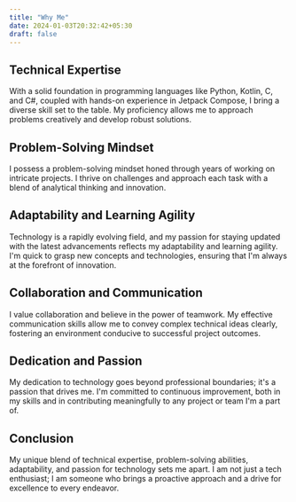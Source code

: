 ```yaml
---
title: "Why Me"
date: 2024-01-03T20:32:42+05:30
draft: false
---
```


## Technical Expertise
With a solid foundation in programming languages like Python, Kotlin, C, and C#, coupled with hands-on experience in Jetpack Compose, I bring a diverse skill set to the table. My proficiency allows me to approach problems creatively and develop robust solutions.

## Problem-Solving Mindset
I possess a problem-solving mindset honed through years of working on intricate projects. I thrive on challenges and approach each task with a blend of analytical thinking and innovation.

## Adaptability and Learning Agility
Technology is a rapidly evolving field, and my passion for staying updated with the latest advancements reflects my adaptability and learning agility. I'm quick to grasp new concepts and technologies, ensuring that I'm always at the forefront of innovation.

## Collaboration and Communication
I value collaboration and believe in the power of teamwork. My effective communication skills allow me to convey complex technical ideas clearly, fostering an environment conducive to successful project outcomes.

## Dedication and Passion
My dedication to technology goes beyond professional boundaries; it's a passion that drives me. I'm committed to continuous improvement, both in my skills and in contributing meaningfully to any project or team I'm a part of.

## Conclusion
My unique blend of technical expertise, problem-solving abilities, adaptability, and passion for technology sets me apart. I am not just a tech enthusiast; I am someone who brings a proactive approach and a drive for excellence to every endeavor.
